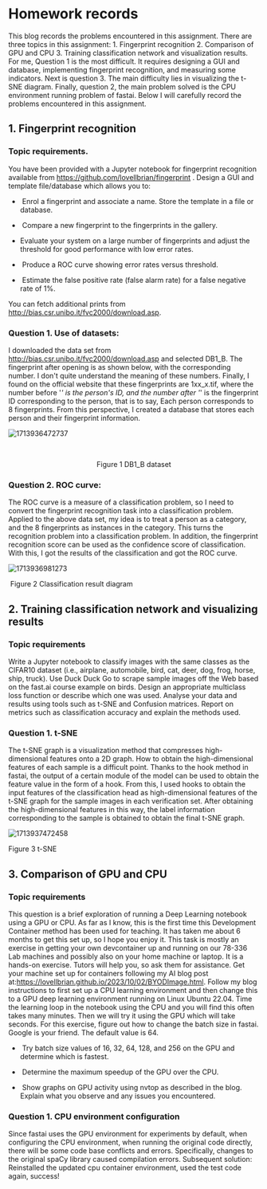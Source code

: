 # **Homework records**

This blog records the problems encountered in this assignment. There are three topics in this assignment: 1. Fingerprint recognition 2. Comparison of GPU and CPU 3. Training classification network and visualization results. For me, Question 1 is the most difficult. It requires designing a GUI and database, implementing fingerprint recognition, and measuring some indicators. Next is question 3. The main difficulty lies in visualizing the t-SNE diagram. Finally, question 2, the main problem solved is the CPU environment running problem of fastai. Below I will carefully record the problems encountered in this assignment.

## 1. Fingerprint recognition 

### Topic requirements.

You have been provided with a Jupyter notebook for fingerprint recognition available from https://github.com/lovellbrian/fingerprint . Design a GUI and template file/database which allows you to:

- ​  Enrol a fingerprint and associate a name. Store the template in a file or database.  
  
- ​  Compare a new fingerprint to the fingerprints in the gallery.
  
-   Evaluate your system on a large number of fingerprints and adjust the threshold for good performance with low error rates.   
  
- ​  Produce a ROC curve showing error rates versus threshold.  
  
- ​  Estimate the false positive rate (false alarm rate) for a false negative rate of 1%.  

You can fetch additional prints from http://bias.csr.unibo.it/fvc2000/download.asp.  

### Question 1. Use of datasets:

I downloaded the data set from http://bias.csr.unibo.it/fvc2000/download.asp and selected DB1_B. The fingerprint after opening is as shown below, with the corresponding number. I don't quite understand the meaning of these numbers. Finally, I found on the official website that these fingerprints are 1xx_x.tif, where the number before '_' is the person's ID, and the number after '_' is the fingerprint ID corresponding to the person, that is to say, Each person corresponds to 8 fingerprints. From this perspective, I created a database that stores each person and their fingerprint information.

![1713936472737](C:\Users\Luffy\AppData\Roaming\Typora\typora-user-images\1713936472737.png)

​<center>Figure 1 DB1_B dataset</center>

### Question 2. ROC curve:

The ROC curve is a measure of a classification problem, so I need to convert the fingerprint recognition task into a classification problem. Applied to the above data set, my idea is to treat a person as a category, and the 8 fingerprints as instances in the category. This turns the recognition problem into a classification problem. In addition, the fingerprint recognition score can be used as the confidence score of classification. With this, I got the results of the classification and got the ROC curve.

![1713936981273](C:\Users\Luffy\AppData\Roaming\Typora\typora-user-images\1713936981273.png)

​															Figure 2 Classification result diagram

## 2. Training classification network and visualizing results

### Topic requirements

Write a Jupyter notebook to classify images with the same classes as the CIFAR10 dataset (i.e., airplane, automobile, bird, cat, deer, dog, frog, horse, ship, truck). Use Duck Duck Go to scrape sample images off the Web based on the fast.ai course example on birds. Design an appropriate multiclass loss function or describe which one was used. Analyse your data and results using tools such as t-SNE and Confusion matrices. Report on metrics such as classification accuracy and explain the methods used.

### Question 1. t-SNE

The t-SNE graph is a visualization method that compresses high-dimensional features onto a 2D graph. How to obtain the high-dimensional features of each sample is a difficult point. Thanks to the hook method in fastai, the output of a certain module of the model can be used to obtain the feature value in the form of a hook. From this, I used hooks to obtain the input features of the classification head as high-dimensional features of the t-SNE graph for the sample images in each verification set. After obtaining the high-dimensional features in this way, the label information corresponding to the sample is obtained to obtain the final t-SNE graph.



![1713937472458](C:\Users\Luffy\AppData\Roaming\Typora\typora-user-images\1713937472458.png)

Figure 3 t-SNE

## 3. Comparison of GPU and CPU

### Topic requirements

This question is a brief exploration of running a Deep Learning notebook using a GPU or CPU. As far as I know, this is the first time this Development Container method has been used for teaching. It has taken me about 6 months to get this set up, so I hope you enjoy it. This task is mostly an exercise in getting your own devcontainer up and running on our 78-336 Lab machines and possibly also on your home machine or laptop. It is a hands-on exercise. Tutors will help you, so ask them for assistance. Get your machine set up for containers following my AI blog post at:https://lovellbrian.github.io/2023/10/02/BYODImage.html. Follow my blog instructions to first set up a CPU learning environment and then change this to a GPU deep learning environment running on Linux Ubuntu 22.04. Time the learning loop in the notebook using the CPU and you will find this often takes many minutes. Then we will try it using the GPU which will take seconds. For this exercise, figure out how to change the batch size in fastai. Google is your friend. The default value is 64.

- ​  Try batch size values of 16, 32, 64, 128, and 256 on the GPU and determine which is fastest.

- ​  Determine the maximum speedup of the GPU over the CPU.

- ​  Show graphs on GPU activity using nvtop as described in the blog. Explain what you observe and any issues you encountered.

### Question 1. CPU environment configuration

Since fastai uses the GPU environment for experiments by default, when configuring the CPU environment, when running the original code directly, there will be some code base conflicts and errors. Specifically, changes to the original spaCy library caused compilation errors. Subsequent solution: Reinstalled the updated cpu container environment, used the test code again, success!

